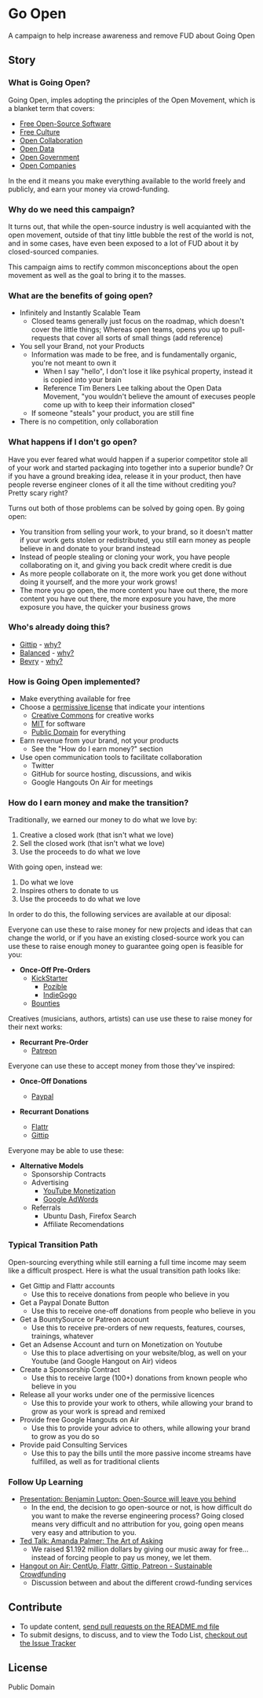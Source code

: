 # Go Open

A campaign to help increase awareness and remove FUD about Going Open


## Story

### What is Going Open?

Going Open, imples adopting the principles of the Open Movement, which is a blanket term that covers:

- [Free Open-Source Software](http://en.wikipedia.org/wiki/Free_and_open-source_software)
- [Free Culture](http://en.wikipedia.org/wiki/Free_culture_movement)
- [Open Collaboration](http://www.opensym.org/2012/09/28/definition-of-open-collaboration/)
- [Open Data](http://en.wikipedia.org/wiki/Open_data)
- [Open Government](http://en.wikipedia.org/wiki/Open_government)
- [Open Companies](https://medium.com/building-gittip/4cbab7ca1a47)

In the end it means you make everything available to the world freely and publicly, and earn your money via crowd-funding.


### Why do we need this campaign?

It turns out, that while the open-source industry is well acquianted with the open movement, outside of that tiny little bubble the rest of the world is not, and in some cases, have even been exposed to a lot of FUD about it by closed-sourced companies.

This campaign aims to rectify common misconceptions about the open movement as well as the goal to bring it to the masses.


### What are the benefits of going open?

- Infinitely and Instantly Scalable Team
	- Closed teams generally just focus on the roadmap, which doesn't cover the little things; Whereas open teams, opens you up to pull-requests that cover all sorts of small things (add reference)
- You sell your Brand, not your Products
	- Information was made to be free, and is fundamentally organic, you're not meant to own it
		- When I say "hello", I don't lose it like psyhical property, instead it is copied into your brain
		- Reference Tim Beners Lee talking about the Open Data Movement, "you wouldn't believe the amount of execuses people come up with to keep their information closed"
	- If someone "steals" your product, you are still fine
- There is no competition, only collaboration


### What happens if I don't go open?

Have you ever feared what would happen if a superior competitor stole all of your work and started packaging into together into a superior bundle? Or if you have a ground breaking idea, release it in your product, then have people reverse engineer clones of it all the time without crediting you? Pretty scary right?

Turns out both of those problems can be solved by going open. By going open:

- You transition from selling your work, to your brand, so it doesn't matter if your work gets stolen or redistributed, you still earn money as people believe in and donate to your brand instead
- Instead of people stealing or cloning your work, you have people collaborating on it, and giving you back credit where credit is due
- As more people collaborate on it, the more work you get done without doing it yourself, and the more your work grows!
- The more you go open, the more content you have out there, the more content you have out there, the more exposure you have, the more exposure you have, the quicker your business grows



### Who's already doing this?

- [Gittip](https://www.gittip.com/) - [why?](https://medium.com/building-gittip)
- [Balanced](https://www.balancedpayments.com/) - [why?](http://www.fastcolabs.com/3008944/open-company/why-i-made-my-payments-startup-an-open-company)
- [Bevry](http://bevry.me) - [why?](http://bevry.me/about)


### How is Going Open implemented?

- Make everything available for free
- Choose a [permissive license](http://en.wikipedia.org/wiki/Permissive_free_software_licence) that indicate your intentions
	- [Creative Commons](http://creativecommons.org) for creative works
	- [MIT](http://opensource.org/licenses/mit-license.php) for software
	- [Public Domain](http://en.wikipedia.org/wiki/Public_domain) for everything
- Earn revenue from your brand, not your products
	- See the "How do I earn money?" section
- Use open communication tools to facilitate collaboration
	- Twitter
	- GitHub for source hosting, discussions, and wikis
	- Google Hangouts On Air for meetings


### How do I earn money and make the transition?

Traditionally, we earned our money to do what we love by:

1. Creative a closed work (that isn't what we love)
2. Sell the closed work (that isn't what we love)
3. Use the proceeds to do what we love

With going open, instead we:

1. Do what we love
2. Inspires others to donate to us
3. Use the proceeds to do what we love

In order to do this, the following services are available at our diposal:


Everyone can use these to raise money for new projects and ideas that can change the world, or if you have an existing closed-source work you can use these to raise enough money to guarantee going open is feasible for you:

- **Once-Off Pre-Orders**
	- [KickStarter](http://www.kickstarter.com/)
		- [Pozible](http://www.pozible.com/)
		- [IndieGogo](http://indiegogo.com/)
	- [Bounties](https://www.bountysource.com/)


Creatives (musicians, authors, artists) can use use these to raise money for their next works:

- **Recurrant Pre-Order**
	- [Patreon](http://www.patreon.com/)


Everyone can use these to accept money from those they've inspired:

- **Once-Off Donations**
	- [Paypal](https://www.paypal.com/webapps/mpp/donate-with-paypal)

- **Recurrant Donations**
	- [Flattr](http://flattr.com/)
	- [Gittip](https://www.gittip.com/)


Everyone may be able to use these:

- **Alternative Models**
	- Sponsorship Contracts
	- Advertising
		- [YouTube Monetization](https://support.google.com/youtube/answer/2490020?hl=en)
		- [Google AdWords](https://adwords.google.com/)
	- Referrals
		- Ubuntu Dash, Firefox Search
		- Affiliate Recomendations


### Typical Transition Path

Open-sourcing everything while still earning a full time income may seem like a difficult prospect. Here is what the usual transition path looks like:

- Get Gittip and Flattr accounts
	- Use this to receive donations from people who believe in you
- Get a Paypal Donate Button
	- Use this to receive one-off donations from people who believe in you
- Get a BountySource or Patreon account
	- Use this to receive pre-orders of new requests, features, courses, trainings, whatever
- Get an Adsense Account and turn on Monetization on Youtube
	- Use this to place advertising on your website/blog, as well on your Youtube (and Google Hangout on Air) videos
- Create a Sponsorship Contract
	- Use this to receive large (100+) donations from known people who believe in you
- Release all your works under one of the permissive licences
	- Use this to provide your work to others, while allowing your brand to grow as your work is spread and remixed
- Provide free Google Hangouts on Air
	- Use this to provide your advice to others, while allowing your brand to grow as you do so
- Provide paid Consulting Services
	- Use this to pay the bills until the more passive income streams have fulfilled, as well as for traditional clients




### Follow Up Learning

- [Presentation: Benjamin Lupton: Open-Source will leave you behind](http://www.youtube.com/watch?v=I9577a9c1OQ&feature=c4-overview-vl&list=PLYVl5EnzwqsQs0tBLO6ug6WbqAbrpVbNf)
	- In the end, the decision to go open-source or not, is how difficult do you want to make the reverse engineering process? Going closed means very difficult and no attribution for you, going open means very easy and attribution to you.
- [Ted Talk: Amanda Palmer: The Art of Asking](http://www.youtube.com/watch?v=xMj_P_6H69g)
	- We raised $1.192 million dollars by giving our music away for free... instead of forcing people to pay us money, we let them.
- [Hangout on Air: CentUp, Flattr, Gittip, Patreon - Sustainable Crowdfunding](http://www.youtube.com/watch?v=l1-3AYgZRFQ)
	- Discussion between and about the different crowd-funding services




## Contribute

- To update content, [send pull requests on the README.md file](https://github.com/bevry/goopen/edit/master/README.md)
- To submit designs, to discuss, and to view the Todo List, [checkout out the Issue Tracker](https://github.com/bevry/goopen/issues)


## License

Public Domain
